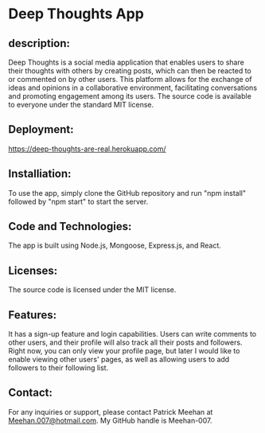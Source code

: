 # Deep Thoughts App

## description:
Deep Thoughts is a social media application that enables users to share their thoughts with others by creating posts, which can then be reacted to or commented on by other users. This platform allows for the exchange of ideas and opinions in a collaborative environment, facilitating conversations and promoting engagement among its users. The source code is available to everyone under the standard MIT license.

## Deployment:
https://deep-thoughts-are-real.herokuapp.com/

## Installiation:
To use the app, simply clone the GitHub repository and run "npm install" followed by "npm start" to start the server.

## Code and Technologies:
The app is built using Node.js, Mongoose, Express.js, and React.

## Licenses:
The source code is licensed under the MIT license.

## Features:
It has a sign-up feature and login capabilities. Users can write comments to other users, and their profile will also track all their posts and followers. Right now, you can only view your profile page, but later I would like to enable viewing other users' pages, as well as allowing users to add followers to their following list.

## Contact:
For any inquiries or support, please contact Patrick Meehan at Meehan.007@hotmail.com. My GitHub handle is Meehan-007.